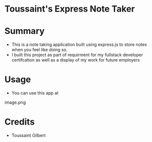 # Toussaint's Express Note Taker

# Summary
- This is a note taking application built using express.js to store notes when you feel like doing so.
- I built this project as part of requirment for my fullstack developer certifcation as well as a display of my work for future employers

# Usage 
- You can use this app at 


image.png

# Credits
- Toussaint Gilbert




